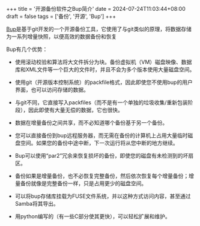 +++
title = '开源备份软件之Bup简介'
date = 2024-07-24T11:03:44+08:00
draft = false
tags = ['备份', '开源', 'Bup']
+++

[Bup](https://github.com/bup/bup)是基于git开发的一个开源备份工具，它使用了与git类似的原理，将数据存储为一系列增量快照，以便高效的数据备份和恢复

Bup有几个优势：

- 使用滚动校验和算法将大文件拆分为块。备份虚拟机（VM）磁盘映像、数据库和XML文件等一个巨大的文件时，并且不会为多个版本使用大量磁盘空间。

- 使用git（开源版本控制系统）的packfile格式，因此即使您不使用bup的用户界面，也可以访问存储的数据。

- 与git不同，它直接写入packfiles（而不是有一个单独的垃圾收集/重新包装阶段），因此即使有大量无偿的数据，它也很快。

- 数据在增量备份之间共享，而不必知道哪个备份基于另一个备份。

- 您可以直接备份到bup远程服务器，而无需在备份的计算机上占用大量临时磁盘空间。如果您的备份中途中断，下一次运行将从您中断的地方继续。

- Bup可以使用“par2”冗余来恢复损坏的备份，即使您的磁盘有未检测到的坏扇区。

- 备份如果是增量备份，也不必恢复完整备份，然后依次恢复每个增量备份；增量备份就像是完整备份一样，只是占用更少的磁盘空间。

- 可以将bup存储库挂载为FUSE文件系统，并以这种方式访问内容，甚至通过Samba将其导出。

- 用python编写的（有一些C部分使其更快），可以轻松扩展和维护。
